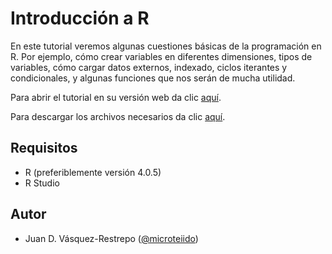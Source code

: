 # Introducción a R

En este tutorial veremos algunas cuestiones básicas de la programación en R. Por ejemplo, cómo crear variables en diferentes dimensiones, tipos de variables, cómo cargar datos externos, indexado, ciclos iterantes y condicionales, y algunas funciones que nos serán de mucha utilidad.

Para abrir el tutorial en su versión web da clic [aquí](https://vr-daniel.github.io/Tutoriales-R/Introducción%20a%20R/docs/Introducción-a-R.html).

Para descargar los archivos necesarios da clic [aquí](https://github.com/VR-Daniel/Tutoriales-R/raw/main/Introducci%C3%B3n%20a%20R/files/Introducci%C3%B3n%20a%20R%20(datos).rar).

## Requisitos

* R (preferiblemente versión 4.0.5)
* R Studio

## Autor

* Juan D. Vásquez-Restrepo ([@microteiido](https://twitter.com/microteiido))
